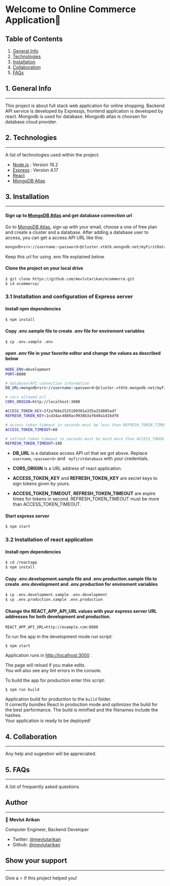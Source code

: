 # Welcome to Online Commerce Application👋

## Table of Contents

1. [General Info](#1.-general-info)
2. [Technologies](#2.-technologies)
3. [Installation](#3.-installation)
4. [Collaboration](#4.-collaboration)
5. [FAQs](#5.-faqs)

## 1. General Info

---

This project is about full stack web application for online shopping. Backend API service is developed by Expressjs, frontend application is developed by react. Mongodb is used for database. Mongodb atlas is choosen for database cloud provider.

## 2. Technologies

---

A list of technologies used within the project:

- [Node.js](https://nodejs.org/) : Version 16.2
- [Express](https://expressjs.com/) : Version 4.17
- [React](https://reactjs.org/)
- [MongoDB Atlas](https://www.mongodb.com/cloud/atlas)

## 3. Installation

---

#### Sign up to [MongoDB Atlas](https://www.mongodb.com/cloud/atlas) and get database connection url

Go to [MongoDB Atlas](https://www.mongodb.com/cloud/atlas), sign up with your email, choose a one of free plan and create a cluster and a database. After adding a database user to access, you can get a access API URL like this:

```sh
mongodb+srv://username:<password>@cluster.vt6tb.mongodb.net/myFirstDatabase?retryWrites=true&w=majority
```

Keep this url for using .env file explained below.

#### Clone the project on your local drive

```sh
$ git clone https://github.com/mevlutarikan/ecommerce.git
$ cd ecommerce/
```

### 3.1 Installation and configuration of Express server

#### Install npm dependencies

```sh
$ npm install
```

#### Copy .env.sample file to create .env file for enviroment variables

```sh
$ cp .env.sample .env
```

#### open .env file in your favorite editor and change the values as described below

```sh
NODE_ENV=development
PORT=8080

# database/API connection information
DB_URL=mongodb+srv://username:<password>@cluster.vt6tb.mongodb.net/myFirstDatabase?retryWrites=true&w=majority

# cors allowed url
CORS_ORIGIN=http://localhost:3000

ACCESS_TOKEN_KEY=1f2a766e2525109301a335a25d805adf
REFRESH_TOKEN_KEY=1cd34ac4889ac9938b3af640a1d16df8

# access token timeout in seconds-must be less than REFRESH_TOKEN_TIMEOUT
ACCESS_TOKEN_TIMEOUT=60

# refresh token timeout in seconds-must be much more than ACCESS_TOKEN_TIMEOUT
REFRESH_TOKEN_TIMEOUT=180
```

- **DB_URL** is a database access API url that we got above. Replace `username`, `<password>` and ` myfirstdatabase` with your credentials.

- **CORS_ORIGIN** is a URL address of react application.

- **ACCESS_TOKEN_KEY** and **REFRESH_TOKEN_KEY** are secret keys to sign tokens given by yours.

- **ACCESS_TOKEN_TIMEOUT**, **REFRESH_TOKEN_TIMEOUT** are expire times for tokens in second. REFRESH_TOKEN_TIMEOUT must be more than ACCESS_TOKEN_TIMEOUT.

#### Start express server

```sh
$ npm start
```

### 3.2 Installation of react application

#### Install npm dependencies

```sh
$ cd /reactapp
$ npm install
```

#### Copy .env.development.sample file and .env.production.sample file to create .env.development and .env.production for enviroment variables

```sh
$ cp .env.development.sample .env.development
$ cp .env.production.sample .env.production
```

#### Change the **REACT_APP_API_URL** values with your express server URL addresses for both development and production.

```
REACT_APP_API_URL=http://example.com:8080
```

To run the app in the development mode run script:

```
$ npm start
```

Application runs in [http://localhost:3000](http://localhost:3000) .

The page will reload if you make edits.\
You will also see any lint errors in the console.

To build the app for production enter this script:

```
$ npm run build
```

Application build for production to the `build` folder.\
It correctly bundles React in production mode and optimizes the build for the best performance.
The build is minified and the filenames include the hashes.\
Your application is ready to be deployed!

## 4. Collaboration

---

Any help and sugestion will be appreciated.

## 5. FAQs

---

A list of frequently asked questions

## Author

---

👤 **Mevlut Arikan**

Computer Engineer, Backend Developer

- Twitter: [@mevlutarikan](https://twitter.com/mevlutarikan)
- Github: [@mevlutarikan](https://github.com/mevlutarikan)

## Show your support

---

Give a ⭐️ if this project helped you!
